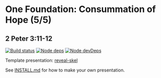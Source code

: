 # One Foundation: Consummation of Hope (5/5)
## 2 Peter 3:11-12

[![Build status](https://api.travis-ci.com/sermons/found-hope.svg)](https://travis-ci.com/github/sermons/found-hope)
[![Node deps](https://david-dm.org/sermons/found-hope.svg)](https://david-dm.org/sermons/found-hope)
[![Node devDeps](https://david-dm.org/sermons/found-hope/dev-status.svg)](https://david-dm.org/sermons/found-hope?type=dev)

Template presentation: [reveal-skel](https://github.com/sermons/reveal-skel)

See [INSTALL.md](INSTALL.md)
for how to make your own presentation.
